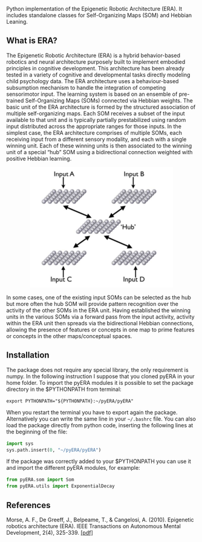 
Python implementation of the Epigenetic Robotic Architecture (ERA). It includes standalone classes for Self-Organizing Maps (SOM) and Hebbian Leaning.


What is ERA?
------------

The Epigenetic Robotic Architecture (ERA) is a hybrid behavior-based robotics and neural architecture purposely built to implement embodied principles in cognitive development. This architecture has been already tested in a variety of cognitive and developmental tasks directly modeling child psychology data. The ERA architecture uses a behaviour-based subsumption mechanism to handle the integration of competing sensorimotor input. The learning system is based on an ensemble of pre-trained Self-Organizing Maps (SOMs) connected via Hebbian weights. The basic unit of the ERA architecture is formed by the
structured association of multiple self-organizing maps. Each SOM receives a subset of the input available to that unit and is typically partially prestabilized using random input distributed across the appropriate ranges for those inputs. In the simplest case, the ERA architecture comprises of multiple SOMs, each receiving input from a different sensory modality, and each with a single winning unit. Each of these winning units is then associated to the winning unit of a special “hub” SOM using a bidirectional connection weighted with positive Hebbian learning.

<div style="text-align:center"><img src ="doc/era_architecture.png" /></div>

In some cases, one of the existing input SOMs can be selected as the hub but more often the hub SOM will provide pattern recognition over the activity of the other SOMs in the ERA unit. Having established the winning units in the various SOMs via a forward pass from the input activity, activity within the ERA unit then spreads via the bidirectional Hebbian connections, allowing the presence of features or concepts in one map to prime features or concepts in the other maps/conceptual spaces.


Installation
------------

The package does not require any special library, the only requirement is numpy. In the following instruction I suppose that you cloned pyERA in your home folder. To import the pyERA modules it is possible to set the package directory in the $PYTHONPATH from terminal: 

```shell
export PYTHONPATH="${PYTHONPATH}:~/pyERA/pyERA"
```

When you restart the terminal you have to export again the package. Alternatively you can write the same line in your `~/.bashrc` file. You can also load the package directly from python code, inserting the following lines at the beginning of the file:

```python
import sys
sys.path.insert(0, "~/pyERA/pyERA")
```

If the package was correctly added to your $PYTHONPATH you can use it and import the different pyERA modules, for example:

```python
from pyERA.som import Som
from pyERA.utils import ExponentialDecay
```

References
-----------

Morse, A. F., De Greeff, J., Belpeame, T., & Cangelosi, A. (2010). Epigenetic robotics architecture (ERA). IEEE Transactions on Autonomous Mental Development, 2(4), 325-339. [[pdf]](doc/era_epigenetic_robotics_architecture_Morse_et_al_2010.pdf)

